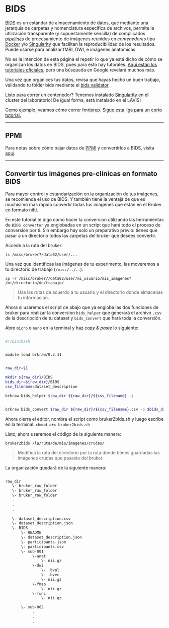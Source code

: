# BIDS


[BIDS](https://bids.neuroimaging.io/) es un estándar de almacenamiento de datos, que mediante una jerarquía de carpetas y nomenclatura específica de archivos, permite la utilización transparente (y supuestamente sencilla) de complicados [*pipelines*](http://bids-apps.neuroimaging.io/) de procesamiento de imágenes reunidos en *contenedores* tipo [Docker](https://www.docker.com/) y/o [Singularity](http://singularity.lbl.gov/) que facilitan la reproducibilidad de los resultados. Puede usarse para analizar fMRI, DWI, e imágenes anatómicas.


No es la intención de esta página el repetir lo que ya está dicho de cómo se organizan los datos en BIDS, pues para ésto hay tutorales. [Aquí están los tutoriales oficiales](https://github.com/bids-standard/bids-starter-kit/wiki/Tutorials), pero una búsqueda en Google revelará muchos más.

Una vez que organices tus datos, revisa que hayas hecho un buen trabajo, validando tu fólder bids mediante el [bids validator](http://bids-standard.github.io/bids-validator/).


Listo para correr un contenedor? Tenemos instalado [Singularity](http://singularity.lbl.gov/) en el cluster del laboratorio! De igual forma, está instalado en el LAVIS!

Como ejemplo, veamos cómo correr [fmriprep](https://fmriprep.readthedocs.io/en/stable/).  [Sigue esta liga para un corto tutorial.](./fmriprep)

***

## PPMI
Para notas sobre cómo bajar datos de [PPMI](https://www.ppmi-info.org/) y convertirlos a BIDS, visita [aquí](./ppmi_bids).


***

## Convertir tus imágenes pre-clínicas en formato BIDS

Para mayor control y estandarización en la organización de tus imágenes, se recomienda el uso de BIDS. Y también tiene la ventaja de que es muchísimo mas rápido convertir todas tus imágenes que están en el Bruker en formato nifti. 

En este tutorial te digo como hacer la conversion utilizando las herramientas de `BIDS converter` ya englobadas en un script que hará todo el proceso de conversion por ti. Sin embargo hay solo un preparativo previo: tienes que pasar a un directorio todos las carpetas del bruker que desees convertir. 

Accede a la ruta del bruker:
```
ls /misc/bruker7/data02/user/...
```

Una vez que identificas las imágenes de tu experimento, las moveremos a tu directorio de trabajo (`/misc/../..`):

`cp -r /misc/bruker7/data02/user/mi_usuario/mis_imagenes* /mi/directorio/de/trabajo/`
> Usa las rutas de acuerdo a tu usuario y el directorio donde almacenas tu información.

Ahora si usaremos el script de abajo que ya engloba las dos funciones de bruker para realizar la conversion `bids_helper` que generará el archivo `.csv` de la descripción de tu dataset y `bids_convert` que hará toda la conversión. 

Abre `micro` o `nano` en la terminal y haz _copy & paste_ lo siguiente:

```bash

#!/bin/bash


module load brkraw/0.3.11


raw_dir=$1

mkdir ${raw_dir}/BIDS
bids_dir=${raw_dir}/BIDS
csv_filename=dataset_description

brkraw bids_helper $raw_dir ${raw_dir}/${csv_filename} -j 


brkraw bids_convert $raw_dir ${raw_dir}/${csv_filename}.csv -o $bids_dir

```

Ahora cierra el editor, nombra el script como bruker2bids.sh y luego escribe en la terminal: `chmod a+x bruker2bids.sh`

Listo, ahora usaremos el código de la siguiente manera:

```
bruker2bids /la/ruta/de/mis/imagenes/crudas/
```

> Modifica la ruta del directorio por la ruta donde tienes guardadas las imágenes crudas que pasaste del bruker.

La organización quedará de la siguiente manera:

```bash

raw_dir
   \- bruker_raw_folder                               
   \- bruker_raw_folder
   \- bruker_raw_folder
   .
   .
   .
   .
   \- dataset_description.csv
   \- dataset_description.json
   \- BIDS
       \- README
       \- dataset_description.json
       \- participants.json
       \- participants.csv
       \- sub-001
            \-anat
                \- nii.gz
            \-dwi
                \- .bval
                \- .bvec
                \- nii.gz
            \-fmap
                \- nii.gz
            \-func
                \- nii.gz

       \- sub-002
            .
            .
            .

```
